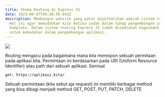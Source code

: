 ```yaml
---
title: Skema Routing di Express JS
date: 2023-08-07T06:30:56.843Z
description: Membangun website yang patut diperhatikan adalah sistem routing.
  Hal ini agar memudahkan kita ketika sudah dalam tahap pengembangan yang
  kompleks. Dalam sistem routing Express JS sudah disediakan bagaimana kita
  untuk kemudahan dalam pengembangan aplikasi.
---
```

![](/img/http-requests-between-the-web-browser-and-the-server.png)

R﻿outing mengacu pada bagaimana mana kita merespon sebuah permitaan pada aplikasi kita. Permintaan ini berdasarkan pada URI (Uniform Resource Identifier) atau path dari sebuah aplikasi. Semisal

`get: h﻿ttps://aplikasi.kita/`

S﻿ebuah permintaan (kita sebut aja request) ini memiliki berbagai method yang bisa dibagi menjadi method GET, POST, PUT, PATCH, DELETE